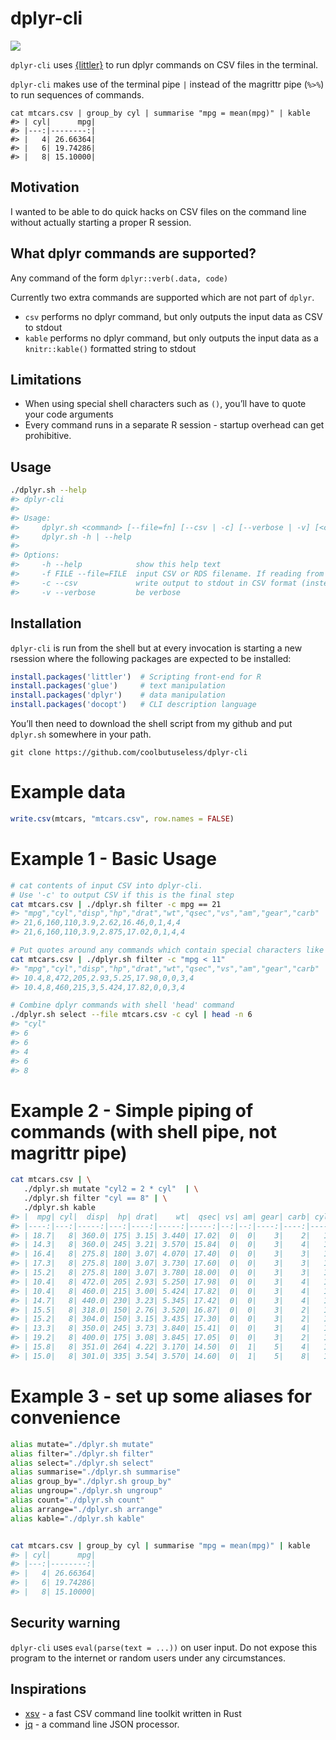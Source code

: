 
<!-- README.md is generated from README.Rmd. Please edit that file -->

# dplyr-cli

<!-- badges: start -->

![](https://img.shields.io/badge/cool-useless-green.svg)
<!-- badges: end -->

`dplyr-cli` uses [{littler}](https://cran.r-project.org/package=littler)
to run dplyr commands on CSV files in the terminal.

`dplyr-cli` makes use of the terminal pipe `|` instead of the magrittr
pipe (`%>%`) to run sequences of commands.

    cat mtcars.csv | group_by cyl | summarise "mpg = mean(mpg)" | kable
    #> | cyl|      mpg|
    #> |---:|--------:|
    #> |   4| 26.66364|
    #> |   6| 19.74286|
    #> |   8| 15.10000|

## Motivation

I wanted to be able to do quick hacks on CSV files on the command line
without actually starting a proper R session.

## What dplyr commands are supported?

Any command of the form `dplyr::verb(.data, code)`

Currently two extra commands are supported which are not part of
`dplyr`.

  - `csv` performs no dplyr command, but only outputs the input data as
    CSV to stdout
  - `kable` performs no dplyr command, but only outputs the input data
    as a `knitr::kable()` formatted string to stdout

## Limitations

  - When using special shell characters such as `()`, you’ll have to
    quote your code arguments
  - Every command runs in a separate R session - startup overhead can
    get prohibitive.

## Usage

``` sh
./dplyr.sh --help
#> dplyr-cli
#> 
#> Usage:
#>     dplyr.sh <command> [--file=fn] [--csv | -c] [--verbose | -v] [<code>...]
#>     dplyr.sh -h | --help
#> 
#> Options:
#>     -h --help            show this help text
#>     -f FILE --file=FILE  input CSV or RDS filename. If reading from stdin, assumes CSV [default: stdin]
#>     -c --csv             write output to stdout in CSV format (instead of default RDS file)
#>     -v --verbose         be verbose
```

## Installation

`dplyr-cli` is run from the shell but at every invocation is starting a
new rsession where the following packages are expected to be installed:

``` r
install.packages('littler')  # Scripting front-end for R
install.packages('glue')     # text manipulation
install.packages('dplyr')    # data manipulation
install.packages('docopt')   # CLI description language
```

You’ll then need to download the shell script from my github and put
`dplyr.sh` somewhere in your path.

    git clone https://github.com/coolbutuseless/dplyr-cli

# Example data

``` r
write.csv(mtcars, "mtcars.csv", row.names = FALSE)
```

# Example 1 - Basic Usage

``` sh
# cat contents of input CSV into dplyr-cli.  
# Use '-c' to output CSV if this is the final step
cat mtcars.csv | ./dplyr.sh filter -c mpg == 21
#> "mpg","cyl","disp","hp","drat","wt","qsec","vs","am","gear","carb"
#> 21,6,160,110,3.9,2.62,16.46,0,1,4,4
#> 21,6,160,110,3.9,2.875,17.02,0,1,4,4
```

``` sh
# Put quotes around any commands which contain special characters like <>()
cat mtcars.csv | ./dplyr.sh filter -c "mpg < 11"
#> "mpg","cyl","disp","hp","drat","wt","qsec","vs","am","gear","carb"
#> 10.4,8,472,205,2.93,5.25,17.98,0,0,3,4
#> 10.4,8,460,215,3,5.424,17.82,0,0,3,4
```

``` sh
# Combine dplyr commands with shell 'head' command
./dplyr.sh select --file mtcars.csv -c cyl | head -n 6
#> "cyl"
#> 6
#> 6
#> 4
#> 6
#> 8
```

# Example 2 - Simple piping of commands (with shell pipe, not magrittr pipe)

``` sh
cat mtcars.csv | \
   ./dplyr.sh mutate "cyl2 = 2 * cyl"  | \
   ./dplyr.sh filter "cyl == 8" | \
   ./dplyr.sh kable
#> |  mpg| cyl|  disp|  hp| drat|    wt|  qsec| vs| am| gear| carb| cyl2|
#> |----:|---:|-----:|---:|----:|-----:|-----:|--:|--:|----:|----:|----:|
#> | 18.7|   8| 360.0| 175| 3.15| 3.440| 17.02|  0|  0|    3|    2|   16|
#> | 14.3|   8| 360.0| 245| 3.21| 3.570| 15.84|  0|  0|    3|    4|   16|
#> | 16.4|   8| 275.8| 180| 3.07| 4.070| 17.40|  0|  0|    3|    3|   16|
#> | 17.3|   8| 275.8| 180| 3.07| 3.730| 17.60|  0|  0|    3|    3|   16|
#> | 15.2|   8| 275.8| 180| 3.07| 3.780| 18.00|  0|  0|    3|    3|   16|
#> | 10.4|   8| 472.0| 205| 2.93| 5.250| 17.98|  0|  0|    3|    4|   16|
#> | 10.4|   8| 460.0| 215| 3.00| 5.424| 17.82|  0|  0|    3|    4|   16|
#> | 14.7|   8| 440.0| 230| 3.23| 5.345| 17.42|  0|  0|    3|    4|   16|
#> | 15.5|   8| 318.0| 150| 2.76| 3.520| 16.87|  0|  0|    3|    2|   16|
#> | 15.2|   8| 304.0| 150| 3.15| 3.435| 17.30|  0|  0|    3|    2|   16|
#> | 13.3|   8| 350.0| 245| 3.73| 3.840| 15.41|  0|  0|    3|    4|   16|
#> | 19.2|   8| 400.0| 175| 3.08| 3.845| 17.05|  0|  0|    3|    2|   16|
#> | 15.8|   8| 351.0| 264| 4.22| 3.170| 14.50|  0|  1|    5|    4|   16|
#> | 15.0|   8| 301.0| 335| 3.54| 3.570| 14.60|  0|  1|    5|    8|   16|
```

# Example 3 - set up some aliases for convenience

``` sh
alias mutate="./dplyr.sh mutate"
alias filter="./dplyr.sh filter"
alias select="./dplyr.sh select"
alias summarise="./dplyr.sh summarise"
alias group_by="./dplyr.sh group_by"
alias ungroup="./dplyr.sh ungroup"
alias count="./dplyr.sh count"
alias arrange="./dplyr.sh arrange"
alias kable="./dplyr.sh kable"


cat mtcars.csv | group_by cyl | summarise "mpg = mean(mpg)" | kable
#> | cyl|      mpg|
#> |---:|--------:|
#> |   4| 26.66364|
#> |   6| 19.74286|
#> |   8| 15.10000|
```

## Security warning

`dplyr-cli` uses `eval(parse(text = ...))` on user input. Do not expose
this program to the internet or random users under any circumstances.

## Inspirations

  - [xsv](https://github.com/BurntSushi/xsv) - a fast CSV command line
    toolkit written in Rust
  - [jq](https://stedolan.github.io/jq/) - a command line JSON
    processor.
